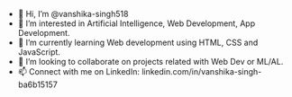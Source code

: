 - 👋 Hi, I’m @vanshika-singh518
- 👀 I’m interested in Artificial Intelligence, Web Development, App Development.
- 🌱 I’m currently learning Web development using HTML, CSS and JavaScript.
- 💞️ I’m looking to collaborate on projects related with Web Dev or ML/AL.
- 📫 Connect with me on LinkedIn: linkedin.com/in/vanshika-singh-ba6b15157

<!---
vanshika-singh518/vanshika-singh518 is a ✨ special ✨ repository because its `README.md` (this file) appears on your GitHub profile.
You can click the Preview link to take a look at your changes.
--->
